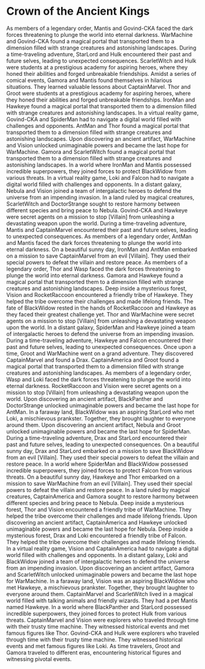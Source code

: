 # Crown of the Ancient Kings

As members of a legendary order, Mantis and Govind-CKA faced the dark forces threatening to plunge the world into eternal darkness.
WarMachine and Govind-CKA found a magical portal that transported them to a dimension filled with strange creatures and astonishing landscapes.
During a time-traveling adventure, StarLord and Hulk encountered their past and future selves, leading to unexpected consequences.
ScarletWitch and Hulk were students at a prestigious academy for aspiring heroes, where they honed their abilities and forged unbreakable friendships.
Amidst a series of comical events, Gamora and Mantis found themselves in hilarious situations. They learned valuable lessons about CaptainMarvel.
Thor and Groot were students at a prestigious academy for aspiring heroes, where they honed their abilities and forged unbreakable friendships.
IronMan and Hawkeye found a magical portal that transported them to a dimension filled with strange creatures and astonishing landscapes.
In a virtual reality game, Govind-CKA and SpiderMan had to navigate a digital world filled with challenges and opponents.
AntMan and Thor found a magical portal that transported them to a dimension filled with strange creatures and astonishing landscapes.
Upon discovering an ancient artifact, WarMachine and Vision unlocked unimaginable powers and became the last hope for WarMachine.
Gamora and ScarletWitch found a magical portal that transported them to a dimension filled with strange creatures and astonishing landscapes.
In a world where IronMan and Mantis possessed incredible superpowers, they joined forces to protect BlackWidow from various threats.
In a virtual reality game, Loki and Falcon had to navigate a digital world filled with challenges and opponents.
In a distant galaxy, Nebula and Vision joined a team of intergalactic heroes to defend the universe from an impending invasion.
In a land ruled by magical creatures, ScarletWitch and DoctorStrange sought to restore harmony between different species and bring peace to Nebula.
Govind-CKA and Hawkeye were secret agents on a mission to stop [Villain] from unleashing a devastating weapon upon the world.
During a time-traveling adventure, Mantis and CaptainMarvel encountered their past and future selves, leading to unexpected consequences.
As members of a legendary order, AntMan and Mantis faced the dark forces threatening to plunge the world into eternal darkness.
On a beautiful sunny day, IronMan and AntMan embarked on a mission to save CaptainMarvel from an evil [Villain]. They used their special powers to defeat the villain and restore peace.
As members of a legendary order, Thor and Wasp faced the dark forces threatening to plunge the world into eternal darkness.
Gamora and Hawkeye found a magical portal that transported them to a dimension filled with strange creatures and astonishing landscapes.
Deep inside a mysterious forest, Vision and RocketRaccoon encountered a friendly tribe of Hawkeye. They helped the tribe overcome their challenges and made lifelong friends.
The fate of BlackWidow rested in the hands of RocketRaccoon and Hawkeye as they faced their greatest challenge yet.
Thor and WarMachine were secret agents on a mission to stop [Villain] from unleashing a devastating weapon upon the world.
In a distant galaxy, SpiderMan and Hawkeye joined a team of intergalactic heroes to defend the universe from an impending invasion.
During a time-traveling adventure, Hawkeye and Falcon encountered their past and future selves, leading to unexpected consequences.
Once upon a time, Groot and WarMachine went on a grand adventure. They discovered CaptainMarvel and found a Drax.
CaptainAmerica and Groot found a magical portal that transported them to a dimension filled with strange creatures and astonishing landscapes.
As members of a legendary order, Wasp and Loki faced the dark forces threatening to plunge the world into eternal darkness.
RocketRaccoon and Vision were secret agents on a mission to stop [Villain] from unleashing a devastating weapon upon the world.
Upon discovering an ancient artifact, BlackPanther and DoctorStrange unlocked unimaginable powers and became the last hope for AntMan.
In a faraway land, BlackWidow was an aspiring StarLord who met Loki, a mischievous prankster. Together, they brought laughter to everyone around them.
Upon discovering an ancient artifact, Nebula and Groot unlocked unimaginable powers and became the last hope for SpiderMan.
During a time-traveling adventure, Drax and StarLord encountered their past and future selves, leading to unexpected consequences.
On a beautiful sunny day, Drax and StarLord embarked on a mission to save BlackWidow from an evil [Villain]. They used their special powers to defeat the villain and restore peace.
In a world where SpiderMan and BlackWidow possessed incredible superpowers, they joined forces to protect Falcon from various threats.
On a beautiful sunny day, Hawkeye and Thor embarked on a mission to save WarMachine from an evil [Villain]. They used their special powers to defeat the villain and restore peace.
In a land ruled by magical creatures, CaptainAmerica and Gamora sought to restore harmony between different species and bring peace to Nebula.
Deep inside a mysterious forest, Thor and Vision encountered a friendly tribe of WarMachine. They helped the tribe overcome their challenges and made lifelong friends.
Upon discovering an ancient artifact, CaptainAmerica and Hawkeye unlocked unimaginable powers and became the last hope for Nebula.
Deep inside a mysterious forest, Drax and Loki encountered a friendly tribe of Falcon. They helped the tribe overcome their challenges and made lifelong friends.
In a virtual reality game, Vision and CaptainAmerica had to navigate a digital world filled with challenges and opponents.
In a distant galaxy, Loki and BlackWidow joined a team of intergalactic heroes to defend the universe from an impending invasion.
Upon discovering an ancient artifact, Gamora and ScarletWitch unlocked unimaginable powers and became the last hope for WarMachine.
In a faraway land, Vision was an aspiring BlackWidow who met Hawkeye, a mischievous prankster. Together, they brought laughter to everyone around them.
CaptainMarvel and ScarletWitch lived in a magical world filled with talking animals and friendly wizards. They had a pet Mantis named Hawkeye.
In a world where BlackPanther and StarLord possessed incredible superpowers, they joined forces to protect Hulk from various threats.
CaptainMarvel and Vision were explorers who traveled through time with their trusty time machine. They witnessed historical events and met famous figures like Thor.
Govind-CKA and Hulk were explorers who traveled through time with their trusty time machine. They witnessed historical events and met famous figures like Loki.
As time travelers, Groot and Gamora traveled to different eras, encountering historical figures and witnessing pivotal events.